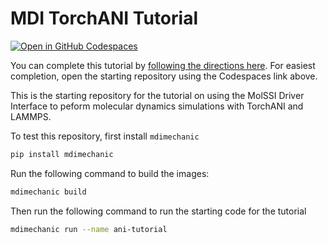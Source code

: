 # MDI TorchANI Tutorial
[![Open in GitHub Codespaces](https://github.com/codespaces/badge.svg)](https://codespaces.new/MolSSI-MDI/mdi-ani-workshop)

You can complete this tutorial by [following the directions here](https://molssi-mdi.github.io/ani-driver-tutorial/driver_tutorial.html).
For easiest completion, open the starting repository using the Codespaces link above.

This is the starting repository for the tutorial on using the MolSSI Driver Interface to peform molecular dynamics simulations with TorchANI and LAMMPS.

To test this repository, first install `mdimechanic`

```bash
pip install mdimechanic
```

Run the following command to build the images:

```bash 
mdimechanic build
```

Then run the following command to run the starting code for the tutorial

```bash
mdimechanic run --name ani-tutorial
```
